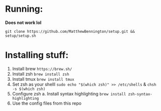# Running:

__Does not work lol__

`git clone https://github.com/MatthewBennington/setup.git && setup/setup.sh`

# Installing stuff:
1. Install brew `https://brew.sh/`
2. Install zsh `brew install zsh`
3. Install tmux `brew install tmux`
4. Set zsh as your shelll `sudo echo "$(which zsh)" >> /etc/shells` & `chsh -s $(which zsh)`
5. Configure zsh
  a. Install syntax highlighting `brew install zsh-syntax-highlighting`
6. Use the config files from this repo
